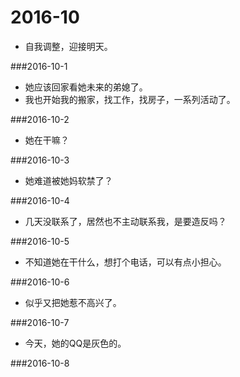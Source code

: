 # 2016-10
* 自我调整，迎接明天。

###2016-10-1
* 她应该回家看她未来的弟媳了。
* 我也开始我的搬家，找工作，找房子，一系列活动了。

###2016-10-2
* 她在干嘛？

###2016-10-3
* 她难道被她妈软禁了？

###2016-10-4
* 几天没联系了，居然也不主动联系我，是要造反吗？

###2016-10-5
* 不知道她在干什么，想打个电话，可以有点小担心。

###2016-10-6
* 似乎又把她惹不高兴了。

###2016-10-7
* 今天，她的QQ是灰色的。

###2016-10-8
